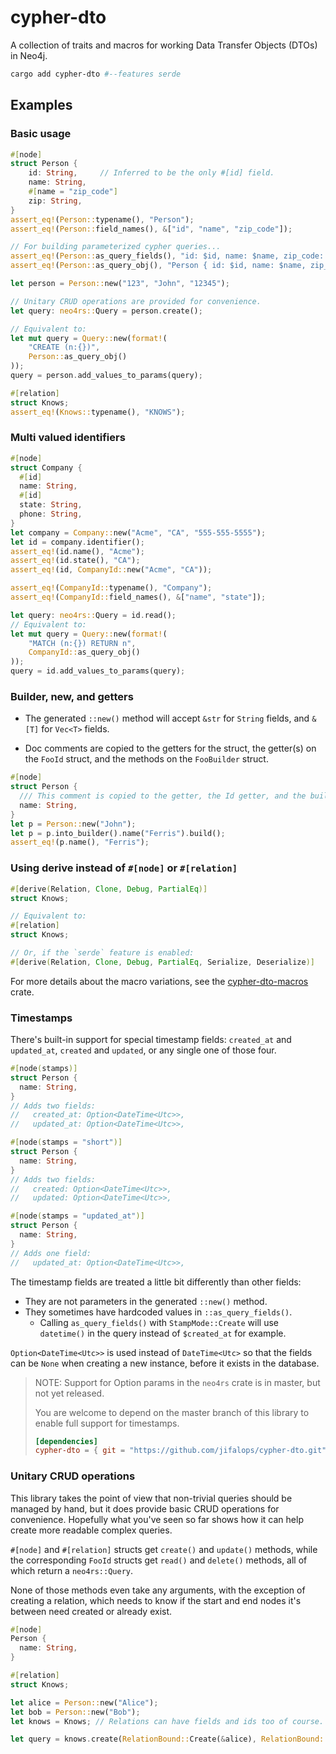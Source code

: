 # cypher-dto

A collection of traits and macros for working Data Transfer Objects (DTOs) in Neo4j.

```sh
cargo add cypher-dto #--features serde
```

## Examples

### Basic usage

```rust
#[node]
struct Person {
    id: String,     // Inferred to be the only #[id] field.
    name: String,
    #[name = "zip_code"]
    zip: String,
}
assert_eq!(Person::typename(), "Person");
assert_eq!(Person::field_names(), &["id", "name", "zip_code"]);

// For building parameterized cypher queries...
assert_eq!(Person::as_query_fields(), "id: $id, name: $name, zip_code: $zip_code");
assert_eq!(Person::as_query_obj(), "Person { id: $id, name: $name, zip_code: $zip_code }");

let person = Person::new("123", "John", "12345");

// Unitary CRUD operations are provided for convenience.
let query: neo4rs::Query = person.create();

// Equivalent to:
let mut query = Query::new(format!(
    "CREATE (n:{})",
    Person::as_query_obj()
));
query = person.add_values_to_params(query);
```
```rust
#[relation]
struct Knows;
assert_eq!(Knows::typename(), "KNOWS");
```

### Multi valued identifiers

```rust
#[node]
struct Company {
  #[id]
  name: String,
  #[id]
  state: String,
  phone: String,
}
let company = Company::new("Acme", "CA", "555-555-5555");
let id = company.identifier();
assert_eq!(id.name(), "Acme");
assert_eq!(id.state(), "CA");
assert_eq!(id, CompanyId::new("Acme", "CA"));

assert_eq!(CompanyId::typename(), "Company");
assert_eq!(CompanyId::field_names(), &["name", "state"]);

let query: neo4rs::Query = id.read();
// Equivalent to:
let mut query = Query::new(format!(
    "MATCH (n:{}) RETURN n",
    CompanyId::as_query_obj()
));
query = id.add_values_to_params(query);
```

### Builder, new, and getters

* The generated `::new()` method will accept `&str` for `String` fields, and `&[T]` for `Vec<T>` fields.

* Doc comments are copied to the getters for the struct, the getter(s) on the `FooId` struct, and the methods on the `FooBuilder` struct.

```rust
#[node]
struct Person {
  /// This comment is copied to the getter, the Id getter, and the builder method.
  name: String,
}
let p = Person::new("John");
let p = p.into_builder().name("Ferris").build();
assert_eq!(p.name(), "Ferris");
```

### Using derive instead of `#[node]` or `#[relation]`

```rust
#[derive(Relation, Clone, Debug, PartialEq)]
struct Knows;

// Equivalent to:
#[relation]
struct Knows;

// Or, if the `serde` feature is enabled:
#[derive(Relation, Clone, Debug, PartialEq, Serialize, Deserialize)]
```

For more details about the macro variations, see the [cypher-dto-macros](https://crates.io/crates/cypher-dto-macros) crate.

### Timestamps

There's built-in support for special timestamp fields: `created_at` and `updated_at`, `created` and `updated`, or any single one of those four.

```rust
#[node(stamps)]
struct Person {
  name: String,
}
// Adds two fields:
//   created_at: Option<DateTime<Utc>>,
//   updated_at: Option<DateTime<Utc>>,

#[node(stamps = "short")]
struct Person {
  name: String,
}
// Adds two fields:
//   created: Option<DateTime<Utc>>,
//   updated: Option<DateTime<Utc>>,

#[node(stamps = "updated_at")]
struct Person {
  name: String,
}
// Adds one field:
//   updated_at: Option<DateTime<Utc>>,
```

The timestamp fields are treated a little bit differently than other fields:

* They are not parameters in the generated `::new()` method.
* They sometimes have hardcoded values in `::as_query_fields()`.
  * Calling `as_query_fields()` with `StampMode::Create` will use `datetime()` in the query instead of `$created_at` for example.

`Option<DateTime<Utc>>` is used instead of `DateTime<Utc>` so that the fields can be `None` when creating a new instance, before it exists in the database.

> NOTE: Support for Option params in the `neo4rs` crate is in master, but not yet released.
>
> You are welcome to depend on the master branch of this library to enable full support for timestamps.
>
> ```toml
> [dependencies]
> cypher-dto = { git = "https://github.com/jifalops/cypher-dto.git" }
> ```

### Unitary CRUD operations

This library takes the point of view that non-trivial queries should be managed by hand, but it does provide basic CRUD operations for convenience. Hopefully what you've seen so far shows how it can help create more readable complex queries.

`#[node]` and `#[relation]` structs get `create()` and `update()` methods, while the corresponding `FooId` structs get `read()` and `delete()` methods, all of which return a `neo4rs::Query`.

None of those methods even take any arguments, with the exception of creating a relation, which needs to know if the start and end nodes it's between need created or already exist.

```rust
#[node]
Person {
  name: String,
}

#[relation]
struct Knows;

let alice = Person::new("Alice");
let bob = Person::new("Bob");
let knows = Knows; // Relations can have fields and ids too of course.

let query = knows.create(RelationBound::Create(&alice), RelationBound::Create(&bob));
```
